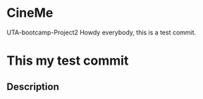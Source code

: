 # CineMe
UTA-bootcamp-Project2
Howdy everybody, this is a test commit.


This my test commit 
=======
## Description

